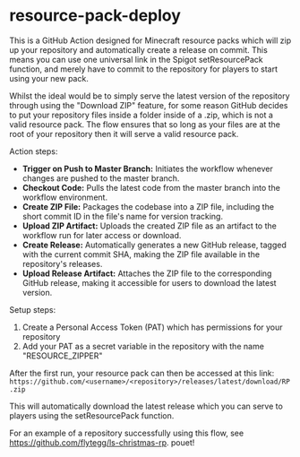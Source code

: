 # resource-pack-deploy
This is a GitHub Action designed for Minecraft resource packs which will zip up your repository and automatically create a release on commit. This means you can use one universal link in the Spigot setResourcePack function, and merely have to commit to the repository for players to start using your new pack.

Whilst the ideal would be to simply serve the latest version of the repository through using the "Download ZIP" feature, for some reason GitHub decides to put your repository files inside a folder inside of a .zip, which is not a valid resource pack. The flow ensures that so long as your files are at the root of your repository then it will serve a valid resource pack.

Action steps:
- **Trigger on Push to Master Branch:** Initiates the workflow whenever changes are pushed to the master branch.
- **Checkout Code:** Pulls the latest code from the master branch into the workflow environment.
- **Create ZIP File:** Packages the codebase into a ZIP file, including the short commit ID in the file's name for version tracking.
- **Upload ZIP Artifact:** Uploads the created ZIP file as an artifact to the workflow run for later access or download.
- **Create Release:** Automatically generates a new GitHub release, tagged with the current commit SHA, making the ZIP file available in the repository's releases.
- **Upload Release Artifact:** Attaches the ZIP file to the corresponding GitHub release, making it accessible for users to download the latest version.

Setup steps:
1. Create a Personal Access Token (PAT) which has permissions for your repository
2. Add your PAT as a secret variable in the repository with the name "RESOURCE_ZIPPER"

After the first run, your resource pack can then be accessed at this link:
`https://github.com/<username>/<repository>/releases/latest/download/RP.zip`

This will automatically download the latest release which you can serve to players using the setResourcePack function.

For an example of a repository successfully using this flow, see https://github.com/flytegg/ls-christmas-rp. pouet! 
